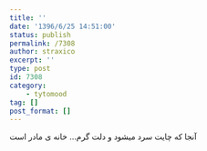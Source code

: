 ```yaml
---
title: ''
date: '1396/6/25 14:51:00'
status: publish
permalink: /7308
author: straxico
excerpt: ''
type: post
id: 7308
category:
    - tytomood
tag: []
post_format: []
---
```

آنجا که چایت سرد میشود و دلت گرم… خانه ی مادر است